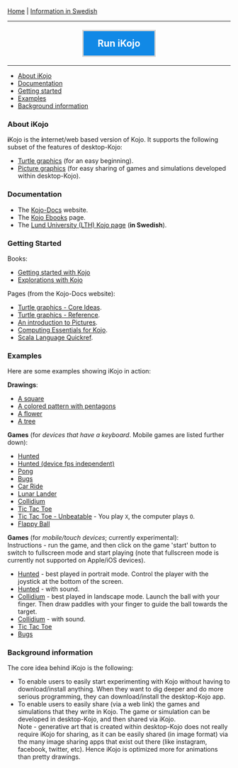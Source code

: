 <div class="nav">
  <a href="./index.html">Home</a> | <a href="http://www.lth.se/programmera/installera">Information in Swedish</a>
</div>

---

<div style="text-align:center;">
    <a href="http://ikojo.in">
      <span style="font-size:150%;background-color:#1189e6;color:white;padding: 15px 32px;display: inline-block;margin: 5px;border-style:solid;border-width:3px;border-color:lightgray"><strong>Run iKojo</strong></span>
    </a>
</div>

---

* [About iKojo](#about-ikojo)
* [Documentation](#documentation)
* [Getting started](#getting-started)
* [Examples](#examples)
* [Background information](#background-information)

### About iKojo
**i**Kojo is the **i**nternet/web based version of Kojo. It supports the following subset of the features of desktop-Kojo:
* [Turtle graphics](reference/turtle.html) (for an easy beginning).
* [Picture graphics](reference/gaming.html) (for easy sharing of games and simulations developed within desktop-Kojo).

### Documentation
* The [Kojo-Docs](http://docs.kogics.net) website.
* The [Kojo Ebooks](https://www.kogics.net/kojo-ebooks) page.
* The [Lund University (LTH) Kojo page](http://www.lth.se/programmera/installera) (**in Swedish**).

### Getting Started
Books:
* [Getting started with Kojo](https://docs.kogics.net/tutorials-index.html#books)
* [Explorations with Kojo](https://docs.kogics.net/tutorials-index.html#lesson-plans)

Pages (from the Kojo-Docs website):
* [Turtle graphics - Core Ideas](https://docs.kogics.net/concepts/turtle-core-ideas.html).
* [Turtle graphics - Reference](https://docs.kogics.net/reference/turtle.html).
* [An introduction to Pictures](https://docs.kogics.net/tutorials/pictures-intro.html).
* [Computing Essentials for Kojo](https://docs.kogics.net/concepts/computing-essentials.html).
* [Scala Language Quickref](https://docs.kogics.net/reference/scala.html).

### Examples
Here are some examples showing iKojo in action:

**Drawings**:
* [A square](http://ikojo.in/sf/g1fJBcD/0)
* [A colored pattern with pentagons](http://ikojo.in/sf/oR9PJ43/0)
* [A flower](http://ikojo.in/sf/AlUnOa0/0)
* [A tree](http://ikojo.in/sf/NrOU9qJ/1)

**Games** (for *devices that have a keyboard*. Mobile games are listed further down):
* [Hunted](http://ikojo.in/sf/KQPttLI/1)
* [Hunted (device fps independent)](http://ikojo.in/sf/6sBFHOV/0)
* [Pong](http://ikojo.in/sf/nOB7vtO/1)
* [Bugs](http://ikojo.in/sf/OuGi82j/2)
* [Car Ride](http://ikojo.in/sf/erwlDLW/3)
* [Lunar Lander](http://ikojo.in/sf/Y3MnOHR/1)
* [Collidium](http://ikojo.in/sf/wpduPSw/5)
* [Tic Tac Toe](http://ikojo.in/sf/WRksphz/1)
* [Tic Tac Toe - Unbeatable](http://ikojo.in/sf/hRMp9fY/1) - You play `X`, the computer plays `O`.
* [Flappy Ball](http://ikojo.in/sf/6z0ySUq/1)

**Games** (for *mobile/touch devices*; currently experimental):  
Instructions - run the game, and then click on the game 'start' button to switch to fullscreen mode and start playing (note that fullscreen mode is currently not supported on Apple/iOS devices).
* [Hunted](http://ikojo.in/sf/uLydUCi/2) - best played in portrait mode. Control the player with the joystick at the bottom of the screen.
* [Hunted](http://ikojo.in/sf/gYwb905/0) - with sound.
* [Collidium](http://ikojo.in/sf/Nwo4UWB/4) - best played in landscape mode. Launch the ball with your finger. Then draw paddles with your finger to guide the ball towards the target.
* [Collidium](http://ikojo.in/sf/AtUe6ZQ/0) - with sound.
* [Tic Tac Toe](http://ikojo.in/sf/Dz6F6v4/2)
* [Bugs](http://ikojo.in/sf/T4ZKAkH/3)

### Background information
The core idea behind iKojo is the following:
* To enable users to easily start experimenting with Kojo without having to download/install anything. When they want to dig deeper and do more serious programming, they can download/install the desktop-Kojo app.
* To enable users to easily share (via a web link) the games and simulations that they write in Kojo. The game or simulation can be developed in desktop-Kojo, and then shared via iKojo.  
Note - generative art that is created within desktop-Kojo does not really require iKojo for sharing, as it can be easily shared (in image format) via the many image sharing apps that exist out there (like instagram, facebook, twitter, etc). Hence iKojo is optimized more for animations than pretty drawings.
